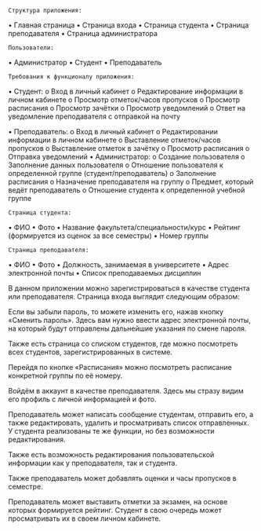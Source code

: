 	Структура приложения:
  •		Главная страница
  •		Страница входа
  •		Страница студента
  •		Страница преподавателя
  •		Страница администратора
  
	Пользователи:
  •	Администратор
  •	Студент
  •	Преподаватель
  
	Требования к функционалу приложения:
  •	Студент:
    o	Вход в личный кабинет
    o	Редактирование информации в личном кабинете
    o	Просмотр отметок/часов пропусков
    o	Просмотр расписания
    o	Просмотр зачётки
    o	Просмотр уведомлений 
    o	Ответ на уведомление преподавателя с отправкой на почту
    
  •	Преподаватель:
    o	Вход в личный кабинет 
    o	Редактировании информации в личном кабинете
    o	Выставление отметок/часов пропусков 
    o	Выставление отметок в зачётку
    o	Просмотр расписания 
    o	Отправка уведомлений
  •	Администратор:
    o	Создание пользователя
    o	Заполнение данных пользователя 
    o	Отношение пользователя к определенной группе (студент/преподаватель)
    o	Заполнение расписания
    o	Назначение преподавателя на группу
    o	Предмет, который ведёт преподаватель
    o	Отношение студента к определенной учебной группе
    
	Страница студента:
  •	ФИО
  •	Фото
  •	Название факультета/специальности/курс
  •	Рейтинг (формируется из оценок за все семестры)
  •	Номер группы 
  
  	Страница преподавателя:
  •	ФИО
  •	Фото
  •	Должность, занимаемая в университете
  •	Адрес электронной почты
  •	Список преподаваемых дисциплин
  
 В данном приложении можно зарегистрироваться в качестве студента или преподавателя. Страница входа выглядит следующим образом:

Если вы забыли пароль, то можете изменить его, нажав кнопку «Сменить пароль». Здесь вам нужно ввести адрес электронной почты, на который будут отправлены дальнейшие указания по смене пароля.
 
Также есть страница со списком студентов, где можно посмотреть всех студентов, зарегистрированных в системе.

Перейдя по кнопке «Расписания» можно посмотреть расписание конкретной группы по её номеру.

Войдём в аккаунт в качестве преподавателя. Здесь мы стразу видим его профиль с личной информацией и фото.

Преподаватель может написать сообщение студентам, отправить его, а также редактировать, удалить и просматривать список отправленных. У студента реализованы те же функции, но без возможности редактирования.

Также есть возможность редактирования пользовательской информации как у преподавателя, так и студента.

Также преподаватель может добавлять оценки и часы пропусков в семестре. 

Преподаватель может выставить отметки за экзамен, на основе которых формируется рейтинг. Студент в свою очередь может просматривать их в своем личном кабинете.
